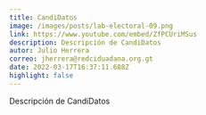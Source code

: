 ```yaml
---
title: CandiDatos
image: /images/posts/lab-electoral-09.png
link: https://www.youtube.com/embed/ZfPCUriMSus
description: Descripción de CandiDatos
autor: Julio Herrera
correo: jherrera@redciduadana.org.gt
date: 2022-03-17T16:37:11.688Z
highlight: false
---
```

Descripción de CandiDatos